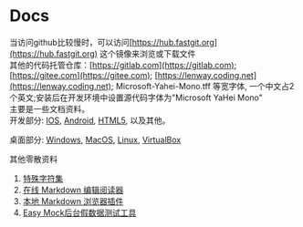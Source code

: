 # Docs
当访问github比较慢时，可以访问[https://hub.fastgit.org](https://hub.fastgit.org) 这个镜像来浏览或下载文件  
其他的代码托管仓库：[https://gitlab.com](https://gitlab.com); [https://gitee.com](https://gitee.com);  [https://lenway.coding.net](https://lenway.coding.net); 
Microsoft-Yahei-Mono.tff 等宽字体, 一个中文占2个英文;安装后在开发环境中设置源代码字体为"Microsoft YaHei Mono"  
主要是一些文档资料。  
开发部分: [IOS](https://github.com/hlwLianwei/docs/blob/master/IOS/TechLink.md), [Android](https://github.com/hlwLianwei/docs/blob/master/Android/TechLink.md), [HTML5](https://github.com/hlwLianwei/docs/blob/master/H5/TechLink.md), 以及其他。  
  
桌面部分: [Windows](https://github.com/hlwLianwei/docs/blob/master/Windows/TechLink.md),  [MacOS](https://github.com/hlwLianwei/docs/blob/master/MacOS/TechLink.md),  [Linux](https://github.com/hlwLianwei/docs/blob/master/Linux/TechLink.md),  [VirtualBox](https://github.com/hlwLianwei/docs/blob/master/VirtualBox/TechLink.md)  

其他零散资料  
1. [特殊字符集](https://unicode-table.com/cn/#cjk-unified-ideographs)  
2. [在线 Markdown 编辑阅读器](https://www.zybuluo.com/)  
2. [本地 Markdown 浏览器插件](MarkDown.md)  
3. [Easy Mock后台假数据测试工具](https://github.com/hlwLianwei/docs/blob/master/Windows/EasyMock.txt)

